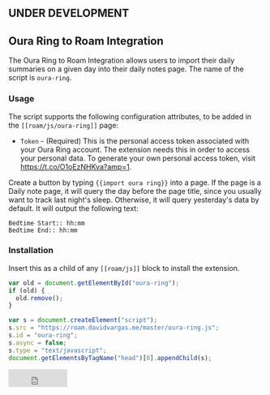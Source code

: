 ## UNDER DEVELOPMENT

## Oura Ring to Roam Integration

The Oura Ring to Roam Integration allows users to import their daily summaries on a given day into their daily notes page. The name of the script is `oura-ring`.

### Usage

The script supports the following configuration attributes, to be added in the `[[roam/js/oura-ring]]` page:

- `Token` - (Required) This is the personal access token associated with your Oura Ring account. The extension needs this in order to access your personal data. To generate your own personal access token, visit https://t.co/O1oEzNHKva?amp=1.

Create a button by typing `{{import oura ring}}` into a page. If the page is a Daily note page, it will query the day before the page title, since you usually want to track last night's sleep. Otherwise, it will query yesterday's data by default. It will output the following text:
```
Bedtime Start:: hh:mm
Bedtime End:: hh:mm
```

### Installation

Insert this as a child of any `[[roam/js]]` block to install the extension.

```javascript
var old = document.getElementById("oura-ring");
if (old) {
  old.remove();
}

var s = document.createElement("script");
s.src = "https://roam.davidvargas.me/master/oura-ring.js";
s.id = "oura-ring";
s.async = false;
s.type = "text/javascript";
document.getElementsByTagName("head")[0].appendChild(s);
```

<iframe src="https://github.com/sponsors/dvargas92495/button" title="Sponsor dvargas92495" height="35" width="116" style="border: 0;"></iframe>
